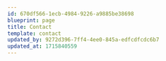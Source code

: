 ```yaml
---
id: 670df566-1ecb-4984-9226-a9885be38698
blueprint: page
title: Contact
template: contact
updated_by: 9272d396-7ff4-4ee0-845a-edfcdfcdc6b7
updated_at: 1715840559
---
```

